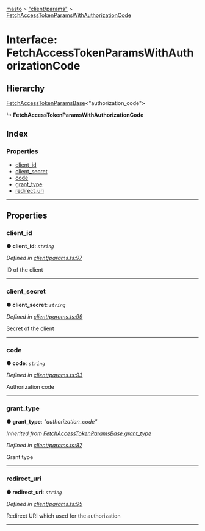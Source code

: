 [masto](../README.md) > ["client/params"](../modules/_client_params_.md) > [FetchAccessTokenParamsWithAuthorizationCode](../interfaces/_client_params_.fetchaccesstokenparamswithauthorizationcode.md)

# Interface: FetchAccessTokenParamsWithAuthorizationCode

## Hierarchy

 [FetchAccessTokenParamsBase](_client_params_.fetchaccesstokenparamsbase.md)<"authorization_code">

**↳ FetchAccessTokenParamsWithAuthorizationCode**

## Index

### Properties

* [client_id](_client_params_.fetchaccesstokenparamswithauthorizationcode.md#client_id)
* [client_secret](_client_params_.fetchaccesstokenparamswithauthorizationcode.md#client_secret)
* [code](_client_params_.fetchaccesstokenparamswithauthorizationcode.md#code)
* [grant_type](_client_params_.fetchaccesstokenparamswithauthorizationcode.md#grant_type)
* [redirect_uri](_client_params_.fetchaccesstokenparamswithauthorizationcode.md#redirect_uri)

---

## Properties

<a id="client_id"></a>

###  client_id

**● client_id**: *`string`*

*Defined in [client/params.ts:97](https://github.com/neet/masto.js/blob/b4e0b0f/src/client/params.ts#L97)*

ID of the client

___
<a id="client_secret"></a>

###  client_secret

**● client_secret**: *`string`*

*Defined in [client/params.ts:99](https://github.com/neet/masto.js/blob/b4e0b0f/src/client/params.ts#L99)*

Secret of the client

___
<a id="code"></a>

###  code

**● code**: *`string`*

*Defined in [client/params.ts:93](https://github.com/neet/masto.js/blob/b4e0b0f/src/client/params.ts#L93)*

Authorization code

___
<a id="grant_type"></a>

###  grant_type

**● grant_type**: *"authorization_code"*

*Inherited from [FetchAccessTokenParamsBase](_client_params_.fetchaccesstokenparamsbase.md).[grant_type](_client_params_.fetchaccesstokenparamsbase.md#grant_type)*

*Defined in [client/params.ts:87](https://github.com/neet/masto.js/blob/b4e0b0f/src/client/params.ts#L87)*

Grant type

___
<a id="redirect_uri"></a>

###  redirect_uri

**● redirect_uri**: *`string`*

*Defined in [client/params.ts:95](https://github.com/neet/masto.js/blob/b4e0b0f/src/client/params.ts#L95)*

Redirect URI which used for the authorization

___

